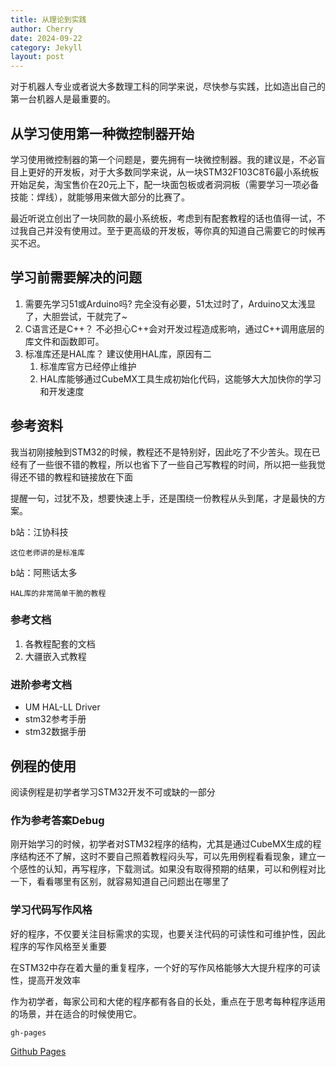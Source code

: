 ```yaml
---
title: 从理论到实践
author: Cherry
date: 2024-09-22
category: Jekyll
layout: post
---
```


对于机器人专业或者说大多数理工科的同学来说，尽快参与实践，比如造出自己的第一台机器人是最重要的。

## 从学习使用第一种微控制器开始

学习使用微控制器的第一个问题是，要先拥有一块微控制器。我的建议是，不必盲目上更好的开发板，对于大多数同学来说，从一块STM32F103C8T6最小系统板开始足矣，淘宝售价在20元上下，配一块面包板或者洞洞板（需要学习一项必备技能：焊线），就能够用来做大部分的比赛了。

最近听说立创出了一块同款的最小系统板，考虑到有配套教程的话也值得一试，不过我自己并没有使用过。至于更高级的开发板，等你真的知道自己需要它的时候再买不迟。

## 学习前需要解决的问题
1. 需要先学习51或Arduino吗?
   完全没有必要，51太过时了，Arduino又太浅显了，大胆尝试，干就完了~
2. C语言还是C++？
   不必担心C++会对开发过程造成影响，通过C++调用底层的库文件和函数即可。
3. 标准库还是HAL库？
建议使用HAL库，原因有二
   1. 标准库官方已经停止维护
   2. HAL库能够通过CubeMX工具生成初始化代码，这能够大大加快你的学习和开发速度 

## 参考资料

我当初刚接触到STM32的时候，教程还不是特别好，因此吃了不少苦头。现在已经有了一些很不错的教程，所以也省下了一些自己写教程的时间，所以把一些我觉得还不错的教程和链接放在下面

提醒一句，过犹不及，想要快速上手，还是围绕一份教程从头到尾，才是最快的方案。

b站：江协科技

    这位老师讲的是标准库

b站：阿熊话太多

    HAL库的非常简单干脆的教程

### 参考文档
1. 各教程配套的文档
2. 大疆嵌入式教程

### 进阶参考文档
- UM HAL-LL Driver
- stm32参考手册
- stm32数据手册

## 例程的使用
阅读例程是初学者学习STM32开发不可或缺的一部分

### 作为参考答案Debug
刚开始学习的时候，初学者对STM32程序的结构，尤其是通过CubeMX生成的程序结构还不了解，这时不要自己照着教程闷头写，可以先用例程看看现象，建立一个感性的认知，再写程序，下载测试。如果没有取得预期的结果，可以和例程对比一下，看看哪里有区别，就容易知道自己问题出在哪里了

### 学习代码写作风格
好的程序，不仅要关注目标需求的实现，也要关注代码的可读性和可维护性，因此程序的写作风格至关重要

在STM32中存在着大量的重复程序，一个好的写作风格能够大大提升程序的可读性，提高开发效率

作为初学者，每家公司和大佬的程序都有各自的长处，重点在于思考每种程序适用的场景，并在适合的时候使用它。

`gh-pages`

[Github Pages][1] 

[1]: https://pages.github.com